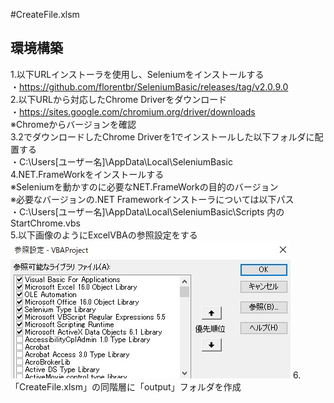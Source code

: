 #CreateFile.xlsm  
## 環境構築  
1.以下URLインストーラを使用し、Seleniumをインストールする  
・<https://github.com/florentbr/SeleniumBasic/releases/tag/v2.0.9.0>  
2.以下URLから対応したChrome Driverをダウンロード  
・<https://sites.google.com/chromium.org/driver/downloads>  
※Chromeからバージョンを確認  
3.2でダウンロードしたChrome Driverを1でインストールした以下フォルダに配置する  
・C:\Users\[ユーザー名]\AppData\Local\SeleniumBasic  
4.NET.FrameWorkをインストールする  
※Seleniumを動かすのに必要なNET.FrameWorkの目的のバージョン  
※必要なバージョンの.NET Frameworkインストーラについては以下パス  
・C:\Users\[ユーザー名]\AppData\Local\SeleniumBasic\Scripts 内のStartChrome.vbs  
5.以下画像のようにExcelVBAの参照設定をする  
![ExcelVBAの参照設定](README/img/参照設定_1.png)
6.「CreateFile.xlsm」の同階層に「output」フォルダを作成  
